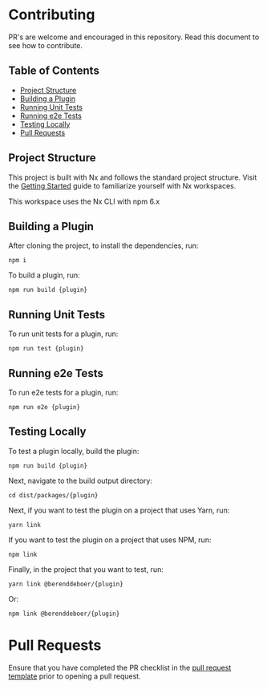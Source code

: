 # Contributing

PR's are welcome and encouraged in this repository. Read this document to see how to contribute.

## Table of Contents

- [Project Structure](#project-structure)
- [Building a Plugin](#building-a-plugin)
- [Running Unit Tests](#running-unit-tests)
- [Running e2e Tests](#running-e2e-tests)
- [Testing Locally](#testing-locally)
- [Pull Requests](#pull-requests)

## Project Structure

This project is built with Nx and follows the standard project structure. Visit the [Getting Started](https://nx.dev/react/getting-started/what-is-nx) guide to familiarize yourself with Nx workspaces.

This workspace uses the Nx CLI with npm 6.x

## Building a Plugin

After cloning the project, to install the dependencies, run:

```
npm i
```

To build a plugin, run:

```
npm run build {plugin}
```

## Running Unit Tests

To run unit tests for a plugin, run:

```
npm run test {plugin}
```

## Running e2e Tests

To run e2e tests for a plugin, run:

```
npm run e2e {plugin}
```

## Testing Locally

To test a plugin locally, build the plugin:

```
npm run build {plugin}
```

Next, navigate to the build output directory:

```
cd dist/packages/{plugin}
```

Next, if you want to test the plugin on a project that uses Yarn, run:

```
yarn link
```

If you want to test the plugin on a project that uses NPM, run:

```
npm link
```

Finally, in the project that you want to test, run:

```
yarn link @berenddeboer/{plugin}
```

Or:

```
npm link @berenddeboer/{plugin}
```

# Pull Requests

Ensure that you have completed the PR checklist in the [pull request template](PULL_REQUEST_TEMPLATE.md) prior to opening a pull request.
